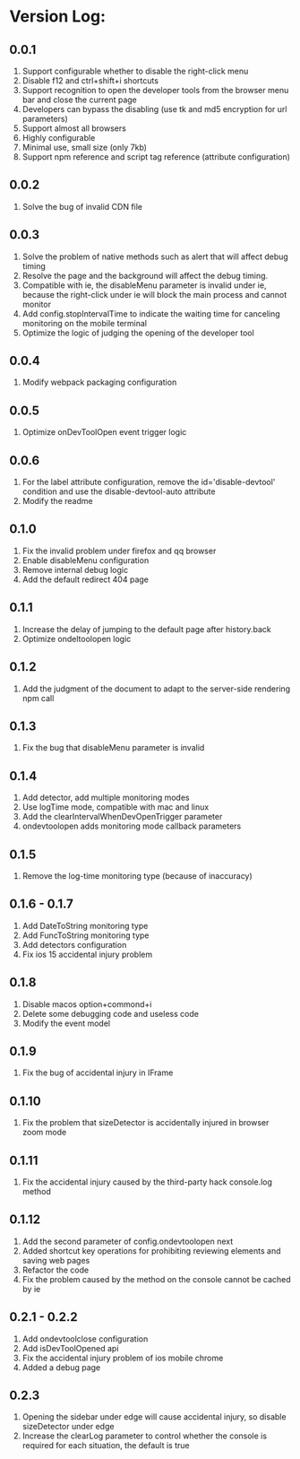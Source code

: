 # Version Log:

## 0.0.1
1. Support configurable whether to disable the right-click menu
2. Disable f12 and ctrl+shift+i shortcuts
3. Support recognition to open the developer tools from the browser menu bar and close the current page
4. Developers can bypass the disabling (use tk and md5 encryption for url parameters)
5. Support almost all browsers
6. Highly configurable
7. Minimal use, small size (only 7kb)
8. Support npm reference and script tag reference (attribute configuration)

## 0.0.2
1. Solve the bug of invalid CDN file

## 0.0.3
1. Solve the problem of native methods such as alert that will affect debug timing
2. Resolve the page and the background will affect the debug timing.
3. Compatible with ie, the disableMenu parameter is invalid under ie, because the right-click under ie will block the main process and cannot monitor
4. Add config.stopIntervalTime to indicate the waiting time for canceling monitoring on the mobile terminal
5. Optimize the logic of judging the opening of the developer tool

## 0.0.4
1. Modify webpack packaging configuration

## 0.0.5
1. Optimize onDevToolOpen event trigger logic

## 0.0.6
1. For the label attribute configuration, remove the id='disable-devtool' condition and use the disable-devtool-auto attribute
2. Modify the readme

## 0.1.0
1. Fix the invalid problem under firefox and qq browser
2. Enable disableMenu configuration
3. Remove internal debug logic
4. Add the default redirect 404 page
   
## 0.1.1
1. Increase the delay of jumping to the default page after history.back
2. Optimize ondeltoolopen logic

## 0.1.2
1. Add the judgment of the document to adapt to the server-side rendering npm call

## 0.1.3
1. Fix the bug that disableMenu parameter is invalid
   
## 0.1.4
1. Add detector, add multiple monitoring modes
2. Use logTime mode, compatible with mac and linux
3. Add the clearIntervalWhenDevOpenTrigger parameter
4. ondevtoolopen adds monitoring mode callback parameters

## 0.1.5
1. Remove the log-time monitoring type (because of inaccuracy)
   
## 0.1.6 - 0.1.7
1. Add DateToString monitoring type
2. Add FuncToString monitoring type
3. Add detectors configuration
4. Fix ios 15 accidental injury problem

## 0.1.8
1. Disable macos option+commond+i
2. Delete some debugging code and useless code
3. Modify the event model

## 0.1.9
1. Fix the bug of accidental injury in IFrame

## 0.1.10
1. Fix the problem that sizeDetector is accidentally injured in browser zoom mode

## 0.1.11
1. Fix the accidental injury caused by the third-party hack console.log method
## 0.1.12
1. Add the second parameter of config.ondevtoolopen next
2. Added shortcut key operations for prohibiting reviewing elements and saving web pages
3. Refactor the code
4. Fix the problem caused by the method on the console cannot be cached by ie

## 0.2.1 - 0.2.2
1. Add ondevtoolclose configuration
2. Add isDevToolOpened api
3. Fix the accidental injury problem of ios mobile chrome
4. Added a debug page

## 0.2.3
1. Opening the sidebar under edge will cause accidental injury, so disable sizeDetector under edge
2. Increase the clearLog parameter to control whether the console is required for each situation, the default is true